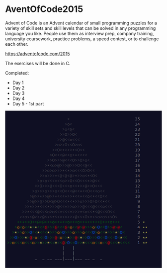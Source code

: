 # AventOfCode2015

Advent of Code is an Advent calendar of small programming puzzles for a variety of skill sets and skill levels that can be solved in any programming language you like. People use them as interview prep, company training, university coursework, practice problems, a speed contest, or to challenge each other.

https://adventofcode.com/2015

The exercises will be done in C.

Completed:
- Day 1
- Day 2
- Day 3
- Day 4
- Day 5 - 1st part

![completed tree](img/solved_tree.png)
